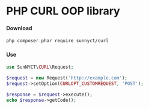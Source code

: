 # PHP CURL OOP library
#### Download
```sh
php composer.phar require sunnyct/curl
```
#### Use
```php
use SunNYCT\CURL\Request;

$request = new Request('http://example.com');
$request->setOption(CURLOPT_CUSTOMREQUEST, 'POST');

$response = $request->execute();
echo $response->getCode();
```